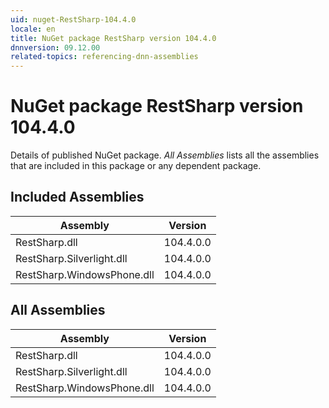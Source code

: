 ```yaml
---
uid: nuget-RestSharp-104.4.0
locale: en
title: NuGet package RestSharp version 104.4.0
dnnversion: 09.12.00
related-topics: referencing-dnn-assemblies
---
```


# NuGet package RestSharp version 104.4.0
Details of published NuGet package.
*All Assemblies* lists all the assemblies that are included in this package or any dependent package.

## Included Assemblies

|Assembly|Version|
|---|---|
|RestSharp.dll|104.4.0.0|
|RestSharp.Silverlight.dll|104.4.0.0|
|RestSharp.WindowsPhone.dll|104.4.0.0|

## All Assemblies

|Assembly|Version|
|---|---|
|RestSharp.dll|104.4.0.0|
|RestSharp.Silverlight.dll|104.4.0.0|
|RestSharp.WindowsPhone.dll|104.4.0.0|

